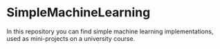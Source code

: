 # SimpleMachineLearning
In this repository you can find simple machine learning implementations, used as mini-projects on a university course.
